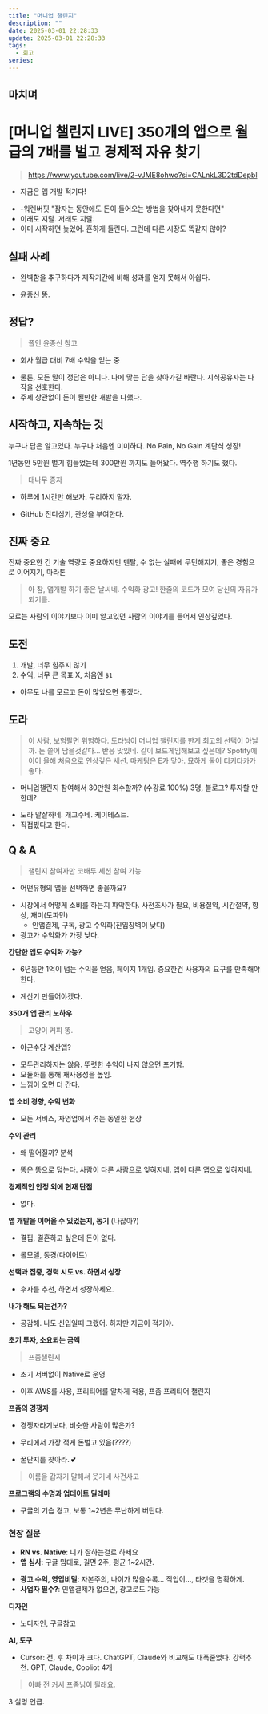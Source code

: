 ```yaml
---
title: "머니업 챌린지"
description: ""
date: 2025-03-01 22:28:33
update: 2025-03-01 22:28:33
tags:
  - 회고
series: 
---
```


## 마치며

# [머니업 챌린지 LIVE] 350개의 앱으로 월급의 7배를 벌고 경제적 자유 찾기

> https://www.youtube.com/live/2-vJME8ohwo?si=CALnkL3D2tdDepbl

- 지금은 앱 개발 적기다!

* -워렌버핏 "잠자는 동안에도 돈이 들어오는 방법을 찾아내지 못한다면"
* 이래도 지랄. 저래도 지랄.
* 이미 시작하면 늦었어. 흔하게 들린다. 그런데 다른 시장도 똑같지 않아?

## 실패 사례

- 완벽함을 추구하다가 제작기간에 비해 성과를 얻지 못해서 아쉽다.

* 윤종신 똥.

## 정답?

> 폴인 윤종신 참고

- 회사 월급 대비 7배 수익을 얻는 중

* 물론, 모든 말이 정답은 아니다. 나에 맞는 답을 찾아가길 바란다. 지식공유자는 다작을 선호한다.
* 주제 상관없이 돈이 될만한 개발을 다했다.

## 시작하고, 지속하는 것

누구나 답은 알고있다. 누구나 처음엔 미미하다.
No Pain, No Gain 계단식 성장!

1년동안 5만원 벌기 힘들었는데
300만원 까지도 들어왔다. 역주행 하기도 했다.

> 대나무 종자

- 하루에 1시간만 해보자. 무리하지 말자.

* GitHub 잔디심기, 관성을 부여한다.

## 진짜 중요

진짜 중요한 건 기술 역량도 중요하지만 멘탈, 수 없는 실패에 무던해지기, 좋은 경험으로 이어지기, 마라톤

> 아 참, 앱개발 하기 좋은 날씨네. 수익화 광고!
> 한줄의 코드가 모여 당신의 자유가 되기를.

모르는 사람의 이야기보다 이미 알고있던 사람의 이야기를 들어서 인상깊었다.

## 도전

1. 개발, 너무 힘주지 않기
2. 수익, 너무 큰 목표 X, 처음엔 `$1`

- 아무도 나를 모르고 돈이 많았으면 좋겠다.

## 도라

> 이 사람, 보험팔면 위험하다.
> 도라님이 머니업 챌린지를 한게 최고의 선택이 아닐까. 돈 쓸어 담을것같다... 반응 맛있네. 같이 보드게임해보고 싶은데?
> Spotify에 이어 올해 처음으로 인상깊은 세션.
> 마케팅은 E가 맞아.
> 묘하게 둘이 티키타카가 좋다.

- 머니업챌린지 참여해서 30만원 회수할까? (수강료 100%) 3명, 블로그? 투자할 만 한데?

* 도라 말잘하네. 개고수네. 케이테스트.
* 직접뵜다고 한다.

## Q & A

> 챌린지 참여자만 코배투 세션 참여 가능

- 어떤유형의 앱을 선택하면 좋을까요?

* 시장에서 어떻게 소비를 하는지 파악한다. 사전조사가 필요, 비용절약, 시간절약, 향상, 재미(도파민)
    * 인앱결제, 구독, 광고 수익화(진입장벽이 낮다)
* 광고가 수익화가 가장 낮다.

**간단한 앱도 수익화 가능?**

- 6년동안 1억이 넘는 수익을 얻음, 페이지 1개임. 중요한건 사용자의 요구를 만족해야 한다.

* 계산기 만들어야겠다.

**350개 앱 관리 노하우**
> 고양이 커피 똥.

- 야근수당 계산앱?

* 모두관리하지는 않음. 뚜렷한 수익이 나지 않으면 포기함.
* 모듈화를 통해 재사용성을 높임.
* 느낌이 오면 더 간다.

**앱 소비 경향, 수익 변화**

- 모든 서비스, 자영업에서 겪는 동일한 현상

**수익 관리**

- 왜 떨어질까? 분석

* 똥은 똥으로 덮는다. 사람이 다른 사람으로 잊혀지네. 앱이 다른 앱으로 잊혀지네.

**경제적인 안정 외에 현재 단점**

- 없다.

**앱 개발을 이어올 수 있었는지, 동기** (나잖아?)

- 결핍, 결혼하고 싶은데 돈이 없다.

* 롤모델, 동경(다이어트)

**선택과 집중, 경력 시도 vs. 하면서 성장**

- 후자를 추천, 하면서 성장하세요.

**내가 해도 되는건가?**

- 공감해. 나도 신입일때 그랬어. 하지만 지금이 적기야.

**초기 투자, 소요되는 금액**
> 프좀챌린지

- 초기 서버없이 Native로 운영

* 이후 AWS를 사용, 프리티어를 알차게 적용, 프좀 프리티어 챌린지

**프좀의 경쟁자**

- 경쟁자라기보다, 비슷한 사람이 많은가?

* 무리에서 가장 적게 돈벌고 있음(????)

- 꿀단지를 찾아라. 💕

> 이름을 갑자기 말해서 웃기네 사건사고

**프로그램의 수명과 업데이트 딜레마**

- 구글의 기습 경고, 보통 1~2년은 무난하게 버틴다.

### 현장 질문

- **RN vs. Native**: 니가 잘하는걸로 하세요
- **앱 심사**: 구글 맘대로, 길면 2주, 평균 1~2시간.

* **광고 수익, 영업비밀**: 자본주의, 나이가 많을수록... 직업이..., 타겟을 명확하게.
* **사업자 필수?**: 인앱결제가 없으면, 광고로도 가능

**디자인**

- 노디자인, 구글참고

**AI, 도구**

- Cursor: 전, 후 차이가 크다. ChatGPT, Claude와 비교해도 대폭줄었다. 강력추천. GPT, Claude, Copliot 4개

> 아빠 전 커서 프좀님이 될래요.

3 실명 언급.
